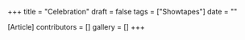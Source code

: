 +++
title = "Celebration"
draft = false
tags = ["Showtapes"]
date = ""

[Article]
contributors = []
gallery = []
+++